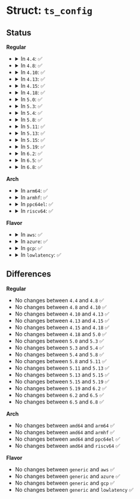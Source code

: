 # Struct: <code>ts_config</code>

## Status
<b>Regular</b>
<ul>
<li>
<details>
<summary>In <code>4.4</code>: ✅</summary>

```c
struct ts_config {
    struct ts_ops *ops;
    int flags;
    unsigned int (*get_next_block)(unsigned int, const u8 **, struct ts_config *, struct ts_state *);
    void (*finish)(struct ts_config *, struct ts_state *);
};
```
</details>
</li>
<li>
<details>
<summary>In <code>4.8</code>: ✅</summary>

```c
struct ts_config {
    struct ts_ops *ops;
    int flags;
    unsigned int (*get_next_block)(unsigned int, const u8 **, struct ts_config *, struct ts_state *);
    void (*finish)(struct ts_config *, struct ts_state *);
};
```
</details>
</li>
<li>
<details>
<summary>In <code>4.10</code>: ✅</summary>

```c
struct ts_config {
    struct ts_ops *ops;
    int flags;
    unsigned int (*get_next_block)(unsigned int, const u8 **, struct ts_config *, struct ts_state *);
    void (*finish)(struct ts_config *, struct ts_state *);
};
```
</details>
</li>
<li>
<details>
<summary>In <code>4.13</code>: ✅</summary>

```c
struct ts_config {
    struct ts_ops *ops;
    int flags;
    unsigned int (*get_next_block)(unsigned int, const u8 **, struct ts_config *, struct ts_state *);
    void (*finish)(struct ts_config *, struct ts_state *);
};
```
</details>
</li>
<li>
<details>
<summary>In <code>4.15</code>: ✅</summary>

```c
struct ts_config {
    struct ts_ops *ops;
    int flags;
    unsigned int (*get_next_block)(unsigned int, const u8 **, struct ts_config *, struct ts_state *);
    void (*finish)(struct ts_config *, struct ts_state *);
};
```
</details>
</li>
<li>
<details>
<summary>In <code>4.18</code>: ✅</summary>

```c
struct ts_config {
    struct ts_ops *ops;
    int flags;
    unsigned int (*get_next_block)(unsigned int, const u8 **, struct ts_config *, struct ts_state *);
    void (*finish)(struct ts_config *, struct ts_state *);
};
```
</details>
</li>
<li>
<details>
<summary>In <code>5.0</code>: ✅</summary>

```c
struct ts_config {
    struct ts_ops *ops;
    int flags;
    unsigned int (*get_next_block)(unsigned int, const u8 **, struct ts_config *, struct ts_state *);
    void (*finish)(struct ts_config *, struct ts_state *);
};
```
</details>
</li>
<li>
<details>
<summary>In <code>5.3</code>: ✅</summary>

```c
struct ts_config {
    struct ts_ops *ops;
    int flags;
    unsigned int (*get_next_block)(unsigned int, const u8 **, struct ts_config *, struct ts_state *);
    void (*finish)(struct ts_config *, struct ts_state *);
};
```
</details>
</li>
<li>
<details>
<summary>In <code>5.4</code>: ✅</summary>

```c
struct ts_config {
    struct ts_ops *ops;
    int flags;
    unsigned int (*get_next_block)(unsigned int, const u8 **, struct ts_config *, struct ts_state *);
    void (*finish)(struct ts_config *, struct ts_state *);
};
```
</details>
</li>
<li>
<details>
<summary>In <code>5.8</code>: ✅</summary>

```c
struct ts_config {
    struct ts_ops *ops;
    int flags;
    unsigned int (*get_next_block)(unsigned int, const u8 **, struct ts_config *, struct ts_state *);
    void (*finish)(struct ts_config *, struct ts_state *);
};
```
</details>
</li>
<li>
<details>
<summary>In <code>5.11</code>: ✅</summary>

```c
struct ts_config {
    struct ts_ops *ops;
    int flags;
    unsigned int (*get_next_block)(unsigned int, const u8 **, struct ts_config *, struct ts_state *);
    void (*finish)(struct ts_config *, struct ts_state *);
};
```
</details>
</li>
<li>
<details>
<summary>In <code>5.13</code>: ✅</summary>

```c
struct ts_config {
    struct ts_ops *ops;
    int flags;
    unsigned int (*get_next_block)(unsigned int, const u8 **, struct ts_config *, struct ts_state *);
    void (*finish)(struct ts_config *, struct ts_state *);
};
```
</details>
</li>
<li>
<details>
<summary>In <code>5.15</code>: ✅</summary>

```c
struct ts_config {
    struct ts_ops *ops;
    int flags;
    unsigned int (*get_next_block)(unsigned int, const u8 **, struct ts_config *, struct ts_state *);
    void (*finish)(struct ts_config *, struct ts_state *);
};
```
</details>
</li>
<li>
<details>
<summary>In <code>5.19</code>: ✅</summary>

```c
struct ts_config {
    struct ts_ops *ops;
    int flags;
    unsigned int (*get_next_block)(unsigned int, const u8 **, struct ts_config *, struct ts_state *);
    void (*finish)(struct ts_config *, struct ts_state *);
};
```
</details>
</li>
<li>
<details>
<summary>In <code>6.2</code>: ✅</summary>

```c
struct ts_config {
    struct ts_ops *ops;
    int flags;
    unsigned int (*get_next_block)(unsigned int, const u8 **, struct ts_config *, struct ts_state *);
    void (*finish)(struct ts_config *, struct ts_state *);
};
```
</details>
</li>
<li>
<details>
<summary>In <code>6.5</code>: ✅</summary>

```c
struct ts_config {
    struct ts_ops *ops;
    int flags;
    unsigned int (*get_next_block)(unsigned int, const u8 **, struct ts_config *, struct ts_state *);
    void (*finish)(struct ts_config *, struct ts_state *);
};
```
</details>
</li>
<li>
<details>
<summary>In <code>6.8</code>: ✅</summary>

```c
struct ts_config {
    struct ts_ops *ops;
    int flags;
    unsigned int (*get_next_block)(unsigned int, const u8 **, struct ts_config *, struct ts_state *);
    void (*finish)(struct ts_config *, struct ts_state *);
};
```
</details>
</li>
</ul>
<b>Arch</b>
<ul>
<li>
<details>
<summary>In <code>arm64</code>: ✅</summary>

```c
struct ts_config {
    struct ts_ops *ops;
    int flags;
    unsigned int (*get_next_block)(unsigned int, const u8 **, struct ts_config *, struct ts_state *);
    void (*finish)(struct ts_config *, struct ts_state *);
};
```
</details>
</li>
<li>
<details>
<summary>In <code>armhf</code>: ✅</summary>

```c
struct ts_config {
    struct ts_ops *ops;
    int flags;
    unsigned int (*get_next_block)(unsigned int, const u8 **, struct ts_config *, struct ts_state *);
    void (*finish)(struct ts_config *, struct ts_state *);
};
```
</details>
</li>
<li>
<details>
<summary>In <code>ppc64el</code>: ✅</summary>

```c
struct ts_config {
    struct ts_ops *ops;
    int flags;
    unsigned int (*get_next_block)(unsigned int, const u8 **, struct ts_config *, struct ts_state *);
    void (*finish)(struct ts_config *, struct ts_state *);
};
```
</details>
</li>
<li>
<details>
<summary>In <code>riscv64</code>: ✅</summary>

```c
struct ts_config {
    struct ts_ops *ops;
    int flags;
    unsigned int (*get_next_block)(unsigned int, const u8 **, struct ts_config *, struct ts_state *);
    void (*finish)(struct ts_config *, struct ts_state *);
};
```
</details>
</li>
</ul>
<b>Flavor</b>
<ul>
<li>
<details>
<summary>In <code>aws</code>: ✅</summary>

```c
struct ts_config {
    struct ts_ops *ops;
    int flags;
    unsigned int (*get_next_block)(unsigned int, const u8 **, struct ts_config *, struct ts_state *);
    void (*finish)(struct ts_config *, struct ts_state *);
};
```
</details>
</li>
<li>
<details>
<summary>In <code>azure</code>: ✅</summary>

```c
struct ts_config {
    struct ts_ops *ops;
    int flags;
    unsigned int (*get_next_block)(unsigned int, const u8 **, struct ts_config *, struct ts_state *);
    void (*finish)(struct ts_config *, struct ts_state *);
};
```
</details>
</li>
<li>
<details>
<summary>In <code>gcp</code>: ✅</summary>

```c
struct ts_config {
    struct ts_ops *ops;
    int flags;
    unsigned int (*get_next_block)(unsigned int, const u8 **, struct ts_config *, struct ts_state *);
    void (*finish)(struct ts_config *, struct ts_state *);
};
```
</details>
</li>
<li>
<details>
<summary>In <code>lowlatency</code>: ✅</summary>

```c
struct ts_config {
    struct ts_ops *ops;
    int flags;
    unsigned int (*get_next_block)(unsigned int, const u8 **, struct ts_config *, struct ts_state *);
    void (*finish)(struct ts_config *, struct ts_state *);
};
```
</details>
</li>
</ul>

## Differences
<b>Regular</b>
<ul>
<li>
No changes between <code>4.4</code> and <code>4.8</code> ✅
</li>
<li>
No changes between <code>4.8</code> and <code>4.10</code> ✅
</li>
<li>
No changes between <code>4.10</code> and <code>4.13</code> ✅
</li>
<li>
No changes between <code>4.13</code> and <code>4.15</code> ✅
</li>
<li>
No changes between <code>4.15</code> and <code>4.18</code> ✅
</li>
<li>
No changes between <code>4.18</code> and <code>5.0</code> ✅
</li>
<li>
No changes between <code>5.0</code> and <code>5.3</code> ✅
</li>
<li>
No changes between <code>5.3</code> and <code>5.4</code> ✅
</li>
<li>
No changes between <code>5.4</code> and <code>5.8</code> ✅
</li>
<li>
No changes between <code>5.8</code> and <code>5.11</code> ✅
</li>
<li>
No changes between <code>5.11</code> and <code>5.13</code> ✅
</li>
<li>
No changes between <code>5.13</code> and <code>5.15</code> ✅
</li>
<li>
No changes between <code>5.15</code> and <code>5.19</code> ✅
</li>
<li>
No changes between <code>5.19</code> and <code>6.2</code> ✅
</li>
<li>
No changes between <code>6.2</code> and <code>6.5</code> ✅
</li>
<li>
No changes between <code>6.5</code> and <code>6.8</code> ✅
</li>
</ul>
<b>Arch</b>
<ul>
<li>
No changes between <code>amd64</code> and <code>arm64</code> ✅
</li>
<li>
No changes between <code>amd64</code> and <code>armhf</code> ✅
</li>
<li>
No changes between <code>amd64</code> and <code>ppc64el</code> ✅
</li>
<li>
No changes between <code>amd64</code> and <code>riscv64</code> ✅
</li>
</ul>
<b>Flavor</b>
<ul>
<li>
No changes between <code>generic</code> and <code>aws</code> ✅
</li>
<li>
No changes between <code>generic</code> and <code>azure</code> ✅
</li>
<li>
No changes between <code>generic</code> and <code>gcp</code> ✅
</li>
<li>
No changes between <code>generic</code> and <code>lowlatency</code> ✅
</li>
</ul>
